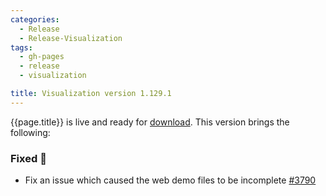 ```yaml
---
categories:
  - Release
  - Release-Visualization
tags:
  - gh-pages
  - release
  - visualization

title: Visualization version 1.129.1
---
```


{{page.title}} is live and ready for [download](https://github.com/MaibornWolff/codecharta/releases/tag/vis-1.129.1).
This version brings the following:

### Fixed 🐞

- Fix an issue which caused the web demo files to be incomplete [#3790](https://github.com/MaibornWolff/codecharta/pull/3758)
